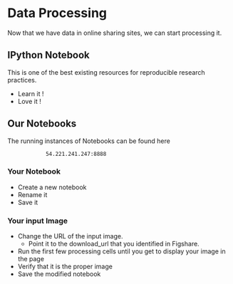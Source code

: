 # Data Processing

Now that we have data in online sharing sites, we can start processing it. 

## IPython Notebook

This is one of the best existing resources for reproducible research practices.

* Learn it !
* Love it !

## Our Notebooks

The running instances of Notebooks can be found here

                54.221.241.247:8888

### Your Notebook

* Create a new notebook
* Rename it
* Save it


### Your input Image

* Change the URL of the input image.
  * Point it to the download_url that you identified in Figshare.
* Run the first few processing cells until you get to display your image in the page
* Verify that it is the proper image
* Save the modified notebook

